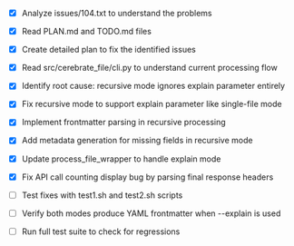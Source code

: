 - [x] Analyze issues/104.txt to understand the problems
- [x] Read PLAN.md and TODO.md files
- [x] Create detailed plan to fix the identified issues
- [x] Read src/cerebrate_file/cli.py to understand current processing flow
- [x] Identify root cause: recursive mode ignores explain parameter entirely
- [x] Fix recursive mode to support explain parameter like single-file mode
- [x] Implement frontmatter parsing in recursive processing
- [x] Add metadata generation for missing fields in recursive mode
- [x] Update process_file_wrapper to handle explain mode
- [x] Fix API call counting display bug by parsing final response headers
- [ ] Test fixes with test1.sh and test2.sh scripts
- [ ] Verify both modes produce YAML frontmatter when --explain is used
- [ ] Run full test suite to check for regressions

